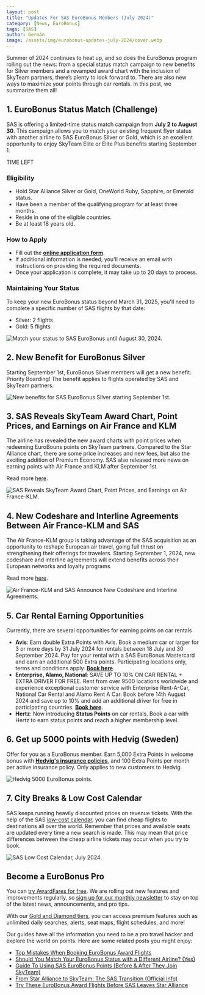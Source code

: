 ```yaml
---
layout: post
title: "Updates For SAS EuroBonus Members (July 2024)"
category: [News, EuroBonus]
tags: [SAS]
author: Germán
image: /assets/img/eurobonus-updates-july-2024/cover.webp
---
```


Summer of 2024 continues to heat up, and so does the EuroBonus program rolling out the news: from a special status match campaign to new benefits for Silver members and a revamped award chart with the inclusion of SkyTeam partners, there’s plenty to look forward to. There are also new ways to maximize your points through car rentals. In this post, we summarize them all!

## 1. EuroBonus Status Match (Challenge)

SAS is offering a limited-time status match campaign from **July 2 to August 30**. This campaign allows you to match your existing frequent flyer status with another airline to SAS EuroBonus Silver or Gold, which is an excellent opportunity to enjoy SkyTeam Elite or Elite Plus benefits starting September 1.

<div data-countdown="2024-08-30T22:59:00.000+02:00">
  TIME LEFT
</div>

### Eligibility

* Hold Star Alliance Silver or Gold, OneWorld Ruby, Sapphire, or Emerald status.
* Have been a member of the qualifying program for at least three months.
* Reside in one of the eligible countries.
* Be at least 18 years old.

### How to Apply

* Fill out the [**online application form**](https://statusmatch.flysas.com/).
* If additional information is needed, you'll receive an email with instructions on providing the required documents.
* Once your application is complete, it may take up to 20 days to process.

### Maintaining Your Status

To keep your new EuroBonus status beyond March 31, 2025, you'll need to complete a specific number of SAS flights by that date:

* Silver: 2 flights
* Gold: 5 flights

<img src="../assets/img/eurobonus-updates-july-2024/eb-status-match.webp" alt="Match your status to SAS EuroBonus until August 30, 2024." class="noborder"/> 

## 2. New Benefit for EuroBonus Silver

Starting September 1st, EuroBonus Silver members will get a new benefit: Priority Boarding! The benefit applies to flights operated by SAS and SkyTeam partners.

<img src="../assets/img/eurobonus-updates-july-2024/eb-silver.webp" alt="New benefits for SAS EuroBonus Silver starting September 1st." class="noborder"/> 

## 3. SAS Reveals SkyTeam Award Chart, Point Prices, and Earnings on Air France and KLM

The airline has revealed the new award charts with point prices when redeeming EuroBouns points on SkyTeam partners. Compared to the Star Alliance chart, there are some price increases and new fees, but also the exciting addition of Premium Economy. SAS also released more news on earning points with Air France and KLM after September 1st.

Read more [here](https://blog.awardfares.com/sas-skyteam-award-chart/).

<img src="../assets/img/sas-skyteam-award-chart/cover.webp" alt="SAS Reveals SkyTeam Award Chart, Point Prices, and Earnings on Air France-KLM." class="noborder"/>

## 4. New Codeshare and Interline Agreements Between Air France-KLM and SAS 

The Air France-KLM group is taking advantage of the SAS acquisition as an opportunity to reshape European air travel, going full thrust on strengthening their offerings for travelers. Starting September 1, 2024, new codeshare and interline agreements will extend benefits across their European networks and loyalty programs.

Read more [here](https://blog.awardfares.com/af-klm-sas-codeshare/).

<img src="../assets/img/af-klm-sas-codeshare/cover.webp" alt="Air France-KLM and SAS Announce New Codeshare and Interline Agreements." class="noborder"/>

## 5. Car Rental Earning Opportunities

Currently, there are several opportunities for earning points on car rentals

* **Avis**: Earn double Extra Points with Avis. Book a medium car or larger for 3 or more days by 31 July 2024 for rentals between 18 July and 30 September 2024. Pay for your rental with a SAS EuroBonus Mastercard and earn an additional 500 Extra points. Participating locations only, terms and conditions apply. [**Book  here**](https://www.flysas.com/en/book/carrental/?ptid=125.15).
* **Enterprise, Alamo, National**: SAVE UP TO 10% ON CAR RENTAL + EXTRA DRIVER FOR FREE. Rent from over 9500 locations worldwide and experience exceptional customer service with Enterprise Rent-A-Car, National Car Rental and Alamo Rent A Car. Book before 14th August 2024 and save up to 10% and add an additional driver for free in participating countries. [**Book here**](https://www.flysas.com/en/book/carrental/?ptid=125.16).
* **Hertz**: Now introducing **Status Points** on car rentals. Book a car with Hertz to earn status points and reach a higher membership level.

## 6. Get up 5000 points with Hedvig (Sweden)

Offer for you as a EuroBonus member. Earn 5,000 Extra Points in welcome bonus with [**Hedvig's insurance policies**](https://www.hedvig.com/se/partner/sas-eurobonus), and 100 Extra Points per month per active insurance policy. Only applies to new customers to Hedvig.

<img src="../assets/img/eurobonus-updates-july-2024/hedvig.webp" alt="Hedvig 5000 EuroBonus points." class="noborder"/> 

## 7. City Breaks & Low Cost Calendar

SAS keeps running heavily discounted prices on revenue tickets. With the help of the SAS [low-cost calendar](https://www.sas.se/lagpriskalender/?to=inrikes), you can find cheap flights to destinations all over the world. Remember that prices and available seats are updated every time a new search is made. This may mean that price differences between the cheap airline tickets may occur when you try to book.

<img src="../assets/img/eurobonus-updates-july-2024/low-price-calendar-july.webp" alt="SAS Low Cost Calendar, July 2024." class="noborder"/> 

## Become a EuroBonus Pro

You can [try AwardFares for free](https://awardfares.com/). We are rolling out new features and improvements regularly, so [sign up for our monthly newsletter](https://awardfares.com/newsletter) to stay on top of the latest news, announcements, and pro tips.

With our [Gold and Diamond tiers](https://awardfares.com/pricing), you can access premium features such as unlimited daily searches, alerts, seat maps, flight schedules, and more!

Our guides have all the information you need to be a pro travel hacker and explore the world on points. Here are some related posts you might enjoy:

- [Top Mistakes When Booking EuroBonus Award Flights](https://blog.awardfares.com/top-mistakes-eurobonus/)
- [Should You Match Your EuroBonus Status with a Different Airline? (Yes)](https://blog.awardfares.com/eurobonus-status-match/)
- [Guide To Using SAS EuroBonus Points (Before & After They Join SkyTeam)](https://blog.awardfares.com/eurobonus-guide/)
- [From Star Alliance to SkyTeam: The SAS Transition (Official Info)](https://blog.awardfares.com/sas-transition-to-skyteam/)
- [Try These EuroBonus Award Flights Before SAS Leaves Star Alliance](https://blog.awardfares.com/eurobonus-star-alliance-awards/)

<script src="/assets/js/countdown.js"></script>